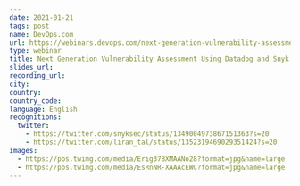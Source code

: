 ```yaml
---
date: 2021-01-21
tags: post
name: DevOps.com
url: https://webinars.devops.com/next-generation-vulnerability-assessment?utm_campaign=DO/SB%20Webinar%20Datadog%201.21.21&utm_source=Snyk
type: webinar
title: Next Generation Vulnerability Assessment Using Datadog and Snyk
slides_url:
recording_url:
city:
country:
country_code:
language: English
recognitions:
  twitter:
    - https://twitter.com/snyksec/status/1349004973867151363?s=20
    - https://twitter.com/liran_tal/status/1352319469029351424?s=20
images:
  - https://pbs.twimg.com/media/Erig37BXMAANo28?format=jpg&name=large
  - https://pbs.twimg.com/media/EsRnNR-XAAAcEWC?format=jpg&name=large
---
```

